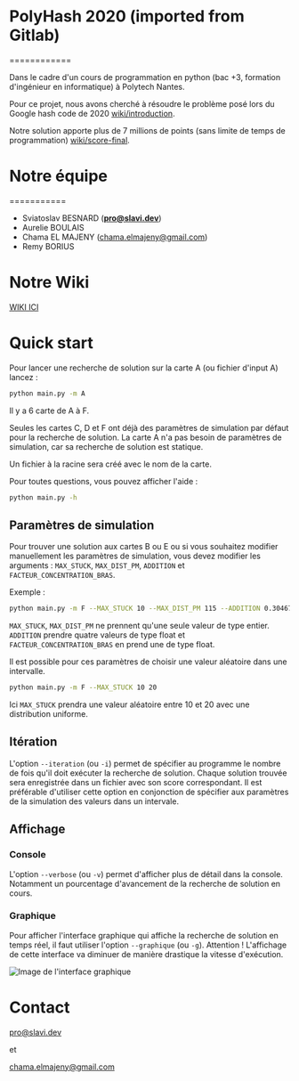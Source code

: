 # PolyHash 2020 (imported from Gitlab)
============

Dans le cadre d'un cours de programmation en python (bac +3, formation d'ingénieur en informatique) à Polytech Nantes.

Pour ce projet, nous avons cherché à résoudre le problème posé lors du Google hash code de 2020 [wiki/introduction](https://github.com/slavi010/polyhash-2020/wiki/Introduction).

Notre solution apporte plus de 7 millions de points (sans limite de temps de programmation) [wiki/score-final](https://github.com/slavi010/polyhash-2020/blob/master/image_readme/Score_totaux.png).

# Notre équipe
===========
* Sviatoslav BESNARD (**pro@slavi.dev**)
* Aurelie BOULAIS
* Chama EL MAJENY (chama.elmajeny@gmail.com)
* Remy BORIUS

# Notre Wiki

[WIKI ICI](https://github.com/slavi010/polyhash-2020/wiki)

# Quick start
Pour lancer une recherche de solution sur la carte A (ou fichier d'input A) lancez :
```bash
python main.py -m A
```
Il y a 6 carte de A à F.

Seules les cartes C, D et F ont déjà des paramètres de simulation par défaut pour la recherche de solution.
La carte A n'a pas besoin de paramètres de simulation, car sa recherche de solution est statique.

Un fichier à la racine sera créé avec le nom de la carte.

Pour toutes questions, vous pouvez afficher l'aide :
```bash
python main.py -h
```

## Paramètres de simulation
Pour trouver une solution aux cartes B ou E ou si vous souhaitez modifier manuellement les paramètres de simulation, vous devez modifier les arguments : ```MAX_STUCK```, ```MAX_DIST_PM```, ```ADDITION``` et ```FACTEUR_CONCENTRATION_BRAS```.

Exemple : 
```bash
python main.py -m F --MAX_STUCK 10 --MAX_DIST_PM 115 --ADDITION 0.304678 13 5 42 --FACTEUR_CONCENTRATION_BRAS 0.1
```
```MAX_STUCK```, ```MAX_DIST_PM``` ne prennent qu'une seule valeur de type entier.
```ADDITION``` prendre quatre valeurs de type float et ```FACTEUR_CONCENTRATION_BRAS``` en prend une de type float.

Il est possible pour ces paramètres de choisir une valeur aléatoire dans une intervalle.
```bash
python main.py -m F --MAX_STUCK 10 20
```
Ici ```MAX_STUCK``` prendra une valeur aléatoire entre 10 et 20 avec une distribution uniforme.

## Itération
L'option ```--iteration``` (ou ```-i```) permet de spécifier au programme le nombre de fois qu'il doit exécuter la recherche de solution. Chaque solution trouvée sera enregistrée dans un fichier avec son score correspondant. Il est préférable d'utiliser cette option en conjonction de spécifier aux paramètres de la simulation des valeurs dans un intervale.

## Affichage
### Console
L'option ```--verbose``` (ou ```-v```) permet d'afficher plus de détail dans la console. Notamment un pourcentage d'avancement de la recherche de solution en cours.
### Graphique
Pour afficher l'interface graphique qui affiche la recherche de solution en temps réel, il faut utiliser l'option ```--graphique``` (ou ```-g```).
Attention ! L'affichage de cette interface va diminuer de manière drastique la vitesse d'exécution.

![Image de l'interface graphique](https://uncloud.univ-nantes.fr/index.php/s/NJrBcn5TdfjrzkP/preview)

# Contact
pro@slavi.dev

et

chama.elmajeny@gmail.com
